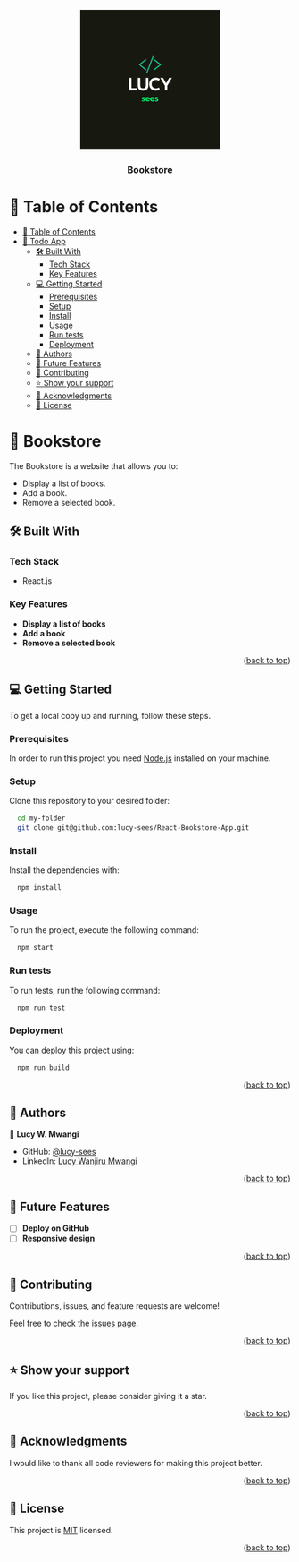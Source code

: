 <a name="readme-top"></a>

<div align="center">

  <img src="./Lucy.png" alt="logo" width="250"  height="auto" />

<h3><b>Bookstore</b></h3>

</div>

# 📗 Table of Contents

- [📗 Table of Contents](#-table-of-contents)
- [📖 Todo App ](#-todo-app-)
  - [🛠 Built With ](#-built-with-)
    - [Tech Stack ](#tech-stack-)
    - [Key Features ](#key-features-)
  - [💻 Getting Started ](#-getting-started-)
    - [Prerequisites](#prerequisites)
    - [Setup](#setup)
    - [Install](#install)
    - [Usage](#usage)
    - [Run tests](#run-tests)
    - [Deployment](#deployment)
  - [👥 Authors ](#-authors-)
  - [🔭 Future Features ](#-future-features-)
  - [🤝 Contributing ](#-contributing-)
  - [⭐️ Show your support ](#️-show-your-support-)
  - [🙏 Acknowledgments ](#-acknowledgments-)
  - [📝 License ](#-license-)


# 📖 Bookstore <a name="about-project"></a>

The Bookstore is a website that allows you to:

- Display a list of books.
- Add a book.
- Remove a selected book.

## 🛠 Built With <a name="built-with"></a>

### Tech Stack <a name="tech-stack"></a>

- React.js


### Key Features <a name="key-features"></a>

- **Display a list of books**
- **Add a book**
- **Remove a selected book**

<p align="right">(<a href="#readme-top">back to top</a>)</p>

## 💻 Getting Started <a name="getting-started"></a>

To get a local copy up and running, follow these steps.

### Prerequisites

In order to run this project you need [Node.js](https://nodejs.org/en/) installed on your machine.

### Setup

Clone this repository to your desired folder:

```sh
  cd my-folder
  git clone git@github.com:lucy-sees/React-Bookstore-App.git
```

### Install

Install the dependencies with:

```sh
  npm install
```

### Usage

To run the project, execute the following command:

```sh
  npm start
```

### Run tests

To run tests, run the following command:

```sh
  npm run test
```

### Deployment

You can deploy this project using:

```sh
  npm run build
```

<p align="right">(<a href="#readme-top">back to top</a>)</p>


## 👥 Authors <a name="authors"></a>

👤 **Lucy W. Mwangi**

- GitHub: [@lucy-sees](https://github.com/lucy-sees)
- LinkedIn: [Lucy Wanjiru Mwangi](https://www.linkedin.com/in/lucy-wanjiru-mwangi)

<p align="right">(<a href="#readme-top">back to top</a>)</p>

## 🔭 Future Features <a name="future-features"></a>

- [ ] **Deploy on GitHub**
- [ ] **Responsive design**

<p align="right">(<a href="#readme-top">back to top</a>)</p>


## 🤝 Contributing <a name="contributing"></a>

Contributions, issues, and feature requests are welcome!

Feel free to check the [issues page](https://github.com/lucy-sees/React-Bookstore-App/issues).

<p align="right">(<a href="#readme-top">back to top</a>)</p>

## ⭐️ Show your support <a name="support"></a>

If you like this project, please consider giving it a star.

<p align="right">(<a href="#readme-top">back to top</a>)</p>


## 🙏 Acknowledgments <a name="acknowledgements"></a>

I would like to thank all code reviewers for making this project better.

<p align="right">(<a href="#readme-top">back to top</a>)</p>


## 📝 License <a name="license"></a>

This project is [MIT](https://github.com/lucy-sees/React-Bookstore-App/blob/1ca9d84be99441c7e436c7e881f4b46f92ba5cdb/LICENSE) licensed.

<p align="right">(<a href="#readme-top">back to top</a>)</p>
